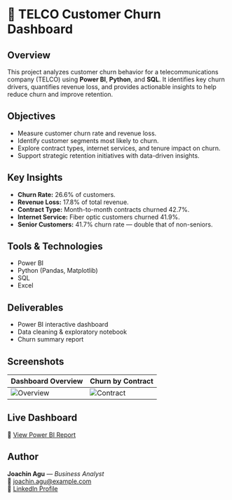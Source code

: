 # 🧩 TELCO Customer Churn Dashboard

## Overview
This project analyzes customer churn behavior for a telecommunications company (TELCO) using **Power BI**, **Python**, and **SQL**.
It identifies key churn drivers, quantifies revenue loss, and provides actionable insights to help reduce churn and improve retention.

## Objectives
- Measure customer churn rate and revenue loss.
- Identify customer segments most likely to churn.
- Explore contract types, internet services, and tenure impact on churn.
- Support strategic retention initiatives with data-driven insights.

## Key Insights
- **Churn Rate:** 26.6% of customers.
- **Revenue Loss:** 17.8% of total revenue.
- **Contract Type:** Month-to-month contracts churned 42.7%.
- **Internet Service:** Fiber optic customers churned 41.9%.
- **Senior Customers:** 41.7% churn rate — double that of non-seniors.

## Tools & Technologies
- Power BI
- Python (Pandas, Matplotlib)
- SQL
- Excel

## Deliverables
- Power BI interactive dashboard
- Data cleaning & exploratory notebook
- Churn summary report

## Screenshots
| Dashboard Overview | Churn by Contract |
|--------------------|-------------------|
| ![Overview](images/churn_dashboard_overview.png) | ![Contract](images/churn_by_contract.png) |

## Live Dashboard
🔗 [View Power BI Report](https://app.powerbi.com/view?r=eyJrIjoiMWJjOGVlZmUtYWI2MC00ZmZlLThlMTgtNTNjMzVlZjk3OWI0IiwidCI6ImRmODY3OWNkLWE4MGUtNDVkOC05OWFjLWM4M2VkN2ZmOTVhMCJ9)

## Author
**Joachin Agu** — *Business Analyst*  
📧 joachin.agu@example.com  
🔗 [LinkedIn Profile](#)
